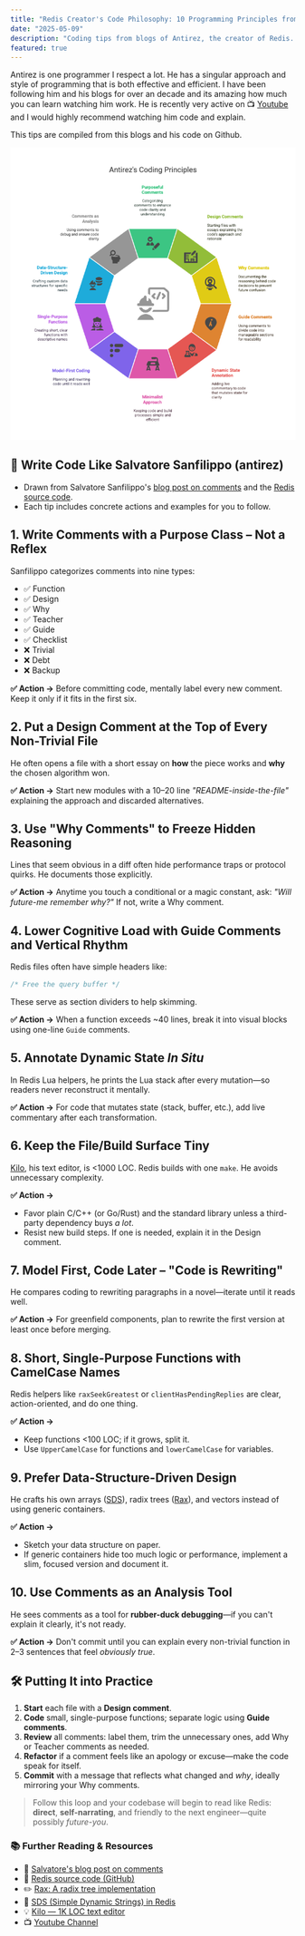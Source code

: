```yaml
---
title: "Redis Creator's Code Philosophy: 10 Programming Principles from Antirez"
date: "2025-05-09"
description: "Coding tips from blogs of Antirez, the creator of Redis. Learn how to improve your coding following his principles"
featured: true
---
```


Antirez is one programmer I respect a lot. He has a singular approach and style of programming that is both effective and efficient. I have been following him and his blogs for over an decade and its amazing how much you can learn watching him work. He is recently very active on 📺 [Youtube](https://www.youtube.com/@antirez) and I would highly recommend watching him code and explain.


This tips are compiled from this blogs and his code on Github.

![antirez](../../assets/antirez.png)

## 🧠 Write Code Like Salvatore Sanfilippo (antirez)

- Drawn from Salvatore Sanfilippo's [blog post on comments](https://antirez.com/news/124) and the [Redis source code](https://github.com/redis/redis).
- Each tip includes concrete actions and examples for you to follow.


## 1. Write Comments with a Purpose Class – Not a Reflex

Sanfilippo categorizes comments into nine types:

- ✅ Function
- ✅ Design
- ✅ Why
- ✅ Teacher
- ✅ Guide
- ✅ Checklist
- ❌ Trivial
- ❌ Debt
- ❌ Backup

**✅ Action →** Before committing code, mentally label every new comment. Keep it only if it fits in the first six.


## 2. Put a Design Comment at the Top of Every Non-Trivial File

He often opens a file with a short essay on **how** the piece works and **why** the chosen algorithm won.

**✅ Action →** Start new modules with a 10–20 line *"README-inside-the-file"* explaining the approach and discarded alternatives.


## 3. Use "Why Comments" to Freeze Hidden Reasoning

Lines that seem obvious in a diff often hide performance traps or protocol quirks. He documents those explicitly.

**✅ Action →** Anytime you touch a conditional or a magic constant, ask: *"Will future-me remember why?"* If not, write a Why comment.


## 4. Lower Cognitive Load with Guide Comments and Vertical Rhythm

Redis files often have simple headers like:

```c
/* Free the query buffer */
```

These serve as section dividers to help skimming.

**✅ Action →** When a function exceeds ~40 lines, break it into visual blocks using one-line `Guide` comments.


## 5. Annotate Dynamic State *In Situ*

In Redis Lua helpers, he prints the Lua stack after every mutation—so readers never reconstruct it mentally.

**✅ Action →** For code that mutates state (stack, buffer, etc.), add live commentary after each transformation.

## 6. Keep the File/Build Surface Tiny

[Kilo](https://github.com/antirez/kilo), his text editor, is <1000 LOC. Redis builds with one `make`. He avoids unnecessary complexity.

**✅ Action →**
- Favor plain C/C++ (or Go/Rust) and the standard library unless a third-party dependency buys *a lot*.
- Resist new build steps. If one is needed, explain it in the Design comment.

## 7. Model First, Code Later – "Code is Rewriting"

He compares coding to rewriting paragraphs in a novel—iterate until it reads well.

**✅ Action →** For greenfield components, plan to rewrite the first version at least once before merging.

## 8. Short, Single-Purpose Functions with CamelCase Names

Redis helpers like `raxSeekGreatest` or `clientHasPendingReplies` are clear, action-oriented, and do one thing.

**✅ Action →**
- Keep functions <100 LOC; if it grows, split it.
- Use `UpperCamelCase` for functions and `lowerCamelCase` for variables.

## 9. Prefer Data-Structure-Driven Design

He crafts his own arrays ([SDS](https://github.com/redis/redis/blob/unstable/src/sds.c)), radix trees ([Rax](https://github.com/antirez/rax)), and vectors instead of using generic containers.

**✅ Action →**
- Sketch your data structure on paper.
- If generic containers hide too much logic or performance, implement a slim, focused version and document it.

## 10. Use Comments as an Analysis Tool

He sees comments as a tool for **rubber-duck debugging**—if you can't explain it clearly, it's not ready.

**✅ Action →** Don't commit until you can explain every non-trivial function in 2–3 sentences that feel *obviously true*.

## 🛠️ Putting It into Practice

1. **Start** each file with a **Design comment**.
2. **Code** small, single-purpose functions; separate logic using **Guide comments**.
3. **Review** all comments: label them, trim the unnecessary ones, add Why or Teacher comments as needed.
4. **Refactor** if a comment feels like an apology or excuse—make the code speak for itself.
5. **Commit** with a message that reflects what changed and *why*, ideally mirroring your Why comments.

> Follow this loop and your codebase will begin to read like Redis:
> **direct**, **self-narrating**, and friendly to the next engineer—quite possibly *future-you*.

### 📚 Further Reading & Resources

- 📝 [Salvatore's blog post on comments](https://antirez.com/news/124)
- 🧠 [Redis source code (GitHub)](https://github.com/redis/redis)
- ✏️ [Rax: A radix tree implementation](https://github.com/antirez/rax)
- 📃 [SDS (Simple Dynamic Strings) in Redis](https://github.com/redis/redis/blob/unstable/src/sds.c)
- 💡 [Kilo — 1K LOC text editor](https://github.com/antirez/kilo)
- 📺 [Youtube Channel](https://www.youtube.com/@antirez)
